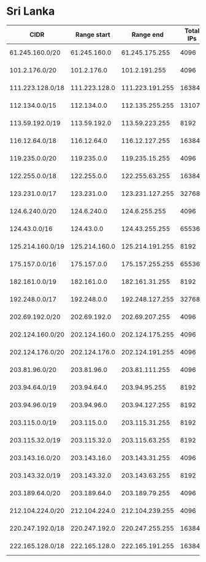 # Sri Lanka

CIDR               | Range start     | Range end       | Total IPs  | Assign date | Owner
------------------ | --------------- | --------------- | ---------- | ----------- | -----
61.245.160.0/20    | 61.245.160.0    | 61.245.175.255  | 4096       | 2010-07-07  | 
101.2.176.0/20     | 101.2.176.0     | 101.2.191.255   | 4096       | 2010-12-13  | 
111.223.128.0/18   | 111.223.128.0   | 111.223.191.255 | 16384      | 2009-07-17  | 
112.134.0.0/15     | 112.134.0.0     | 112.135.255.255 | 131072     | 2009-01-29  | 
113.59.192.0/19    | 113.59.192.0    | 113.59.223.255  | 8192       | 2008-10-28  | 
116.12.64.0/18     | 116.12.64.0     | 116.12.127.255  | 16384      | 2007-03-27  | 
119.235.0.0/20     | 119.235.0.0     | 119.235.15.255  | 4096       | 2008-02-29  | 
122.255.0.0/18     | 122.255.0.0     | 122.255.63.255  | 16384      | 2006-11-29  | 
123.231.0.0/17     | 123.231.0.0     | 123.231.127.255 | 32768      | 2007-02-15  | 
124.6.240.0/20     | 124.6.240.0     | 124.6.255.255   | 4096       | 2011-01-11  | 
124.43.0.0/16      | 124.43.0.0      | 124.43.255.255  | 65536      | 2006-01-17  | 
125.214.160.0/19   | 125.214.160.0   | 125.214.191.255 | 8192       | 2007-02-01  | 
175.157.0.0/16     | 175.157.0.0     | 175.157.255.255 | 65536      | 2010-01-13  | 
182.161.0.0/19     | 182.161.0.0     | 182.161.31.255  | 8192       | 2010-04-06  | 
192.248.0.0/17     | 192.248.0.0     | 192.248.127.255 | 32768      | 2010-07-22  | 
202.69.192.0/20    | 202.69.192.0    | 202.69.207.255  | 4096       | 2002-02-12  | 
202.124.160.0/20   | 202.124.160.0   | 202.124.175.255 | 4096       | 2001-01-25  | 
202.124.176.0/20   | 202.124.176.0   | 202.124.191.255 | 4096       | 2004-11-22  | 
203.81.96.0/20     | 203.81.96.0     | 203.81.111.255  | 4096       | 2002-11-11  | 
203.94.64.0/19     | 203.94.64.0     | 203.94.95.255   | 8192       | 2001-03-23  | 
203.94.96.0/19     | 203.94.96.0     | 203.94.127.255  | 8192       | 2001-04-11  | 
203.115.0.0/19     | 203.115.0.0     | 203.115.31.255  | 8192       | 1999-03-31  | 
203.115.32.0/19    | 203.115.32.0    | 203.115.63.255  | 8192       | 1999-04-06  | 
203.143.16.0/20    | 203.143.16.0    | 203.143.31.255  | 4096       | 1999-10-19  | 
203.143.32.0/19    | 203.143.32.0    | 203.143.63.255  | 8192       | 2001-05-22  | 
203.189.64.0/20    | 203.189.64.0    | 203.189.79.255  | 4096       | 2000-10-12  | 
212.104.224.0/20   | 212.104.224.0   | 212.104.239.255 | 4096       | 1999-06-10  | 
220.247.192.0/18   | 220.247.192.0   | 220.247.255.255 | 16384      | 2003-03-28  | 
222.165.128.0/18   | 222.165.128.0   | 222.165.191.255 | 16384      | 2004-09-27  | 
